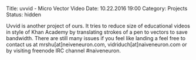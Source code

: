 Title: uvvid - Micro Vector Video
Date: 10.22.2016 19:00
Category: Projects
Status: hidden

Uvvid is another project of ours. It tries to reduce size of educational videos
in style of Khan Academy by translating strokes of a pen to vectors to save
bandwidth. There are still many issues if you feel like landing a feel free to
contact us at mrshu[at]neiveneuron.com, vidriduch[at]naiveneuron.com or by visiting
freenode IRC channel #naiveneuron.
